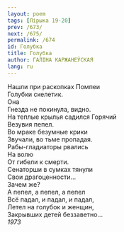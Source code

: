 ```yaml
---
layout: poem
tags: [Лірыка 19-20]
prev: /673/
next: /675/
permalink: /674
id: Голубка
title: Голубка
author: ГАЛІНА КАРЖАНЕЎСКАЯ
lang: ru
---
```



Нашли при раскопках Помпеи  
Голубки скелетик.  
Она  
Гнезда не покинула, видно.  
На теплые крылья садился Горячий  
Везувия пепел.  
Во мраке безумные крики  
Звучали, во тьме пропадая.  
Рабы-гладиаторы рвались  
На волю  
От гибели к смерти.  
Сенаторши в сумках тянули  
Свои драгоценности...  
Зачем же?  
А пепел, а пепел, а пепел  
Всё падал, и падал, и падал,  
Летел на голубок и женщин,  
Закрывших детей беззаветно...  
*1973*  
